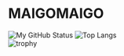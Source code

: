 # MAIGOMAIGO  
![My GitHub Status](https://github-readme-stats.vercel.app/api?username=MAIGOMAIGO&show_icons=true)
![Top Langs](https://github-readme-stats.vercel.app/api/top-langs/?username=MAIGOMAIGO&layout=compact&hide=Roff,Shell,Makefile)  
![trophy](https://github-profile-trophy.vercel.app/?username=MAIGOMAIGO&column=7)
